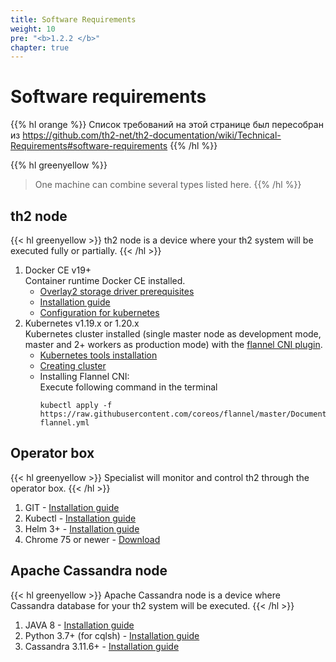 ```yaml
---
title: Software Requirements
weight: 10
pre: "<b>1.2.2 </b>"
chapter: true
---
```


# Software requirements

{{% hl orange %}}
Список требований на этой странице был пересобран из 
https://github.com/th2-net/th2-documentation/wiki/Technical-Requirements#software-requirements
{{% /hl %}}

{{% hl greenyellow %}}
> One machine can combine several types listed here.
{{% /hl %}}

## th2 node

{{< hl greenyellow >}}
th2 node is a device where your th2 system will be executed fully or partially.
{{< /hl >}}

1. Docker CE v19+  
   Container runtime Docker CE installed.
   - [Overlay2 storage driver prerequisites](https://docs.docker.com/storage/storagedriver/overlayfs-driver/#prerequisites)
   - [Installation guide](https://docs.docker.com/engine/install/)
   - [Configuration for kubernetes](https://kubernetes.io/docs/setup/production-environment/container-runtimes/#docker)
2. Kubernetes v1.19.x or 1.20.x  
   Kubernetes cluster installed (single master node as development mode, master and 2+ workers as production mode) with the [flannel CNI plugin](https://coreos.com/flannel/docs/latest/kubernetes.html#the-flannel-cni-plugin).
   - [Kubernetes tools installation](https://kubernetes.io/docs/setup/production-environment/tools/kubeadm/install-kubeadm/)
   - [Creating cluster](https://kubernetes.io/docs/setup/production-environment/tools/kubeadm/create-cluster-kubeadm/)
   - Installing Flannel CNI:  
     Execute following command in the terminal
     ```shell
     kubectl apply -f https://raw.githubusercontent.com/coreos/flannel/master/Documentation/kube-flannel.yml
     ```

## Operator box

{{< hl greenyellow >}}
Specialist will monitor and control th2 through the operator box.
{{< /hl >}}

1. GIT - [Installation guide](https://git-scm.com/book/en/v2/Getting-Started-Installing-Git)
2. Kubectl - [Installation guide](https://kubernetes.io/docs/tasks/tools/)
3. Helm 3+ - [Installation guide](https://helm.sh/docs/intro/install/)
4. Chrome 75 or newer - [Download](https://www.google.com/chrome)


## Apache Cassandra node

{{< hl greenyellow >}}
Apache Cassandra node is a device where Cassandra database for your th2 system will be executed.
{{< /hl >}}

1. JAVA 8 - [Installation guide](https://www.java.com/en/download/help/download_options.html)
2. Python 3.7+ (for cqlsh) - [Installation guide](https://wiki.python.org/moin/BeginnersGuide/Download)
3. Cassandra 3.11.6+ - [Installation guide](https://cassandra.apache.org/doc/latest/getting_started/installing.html#installing-cassandra)
